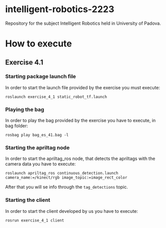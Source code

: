 # intelligent-robotics-2223
Repository for the subject Intelligent Robotics held in University of Padova.

# How to execute
## Exercise 4.1
### Starting package launch file
In order to start the launch file provided by the exercise you must execute:

``roslaunch exercise_4_1 static_robot_tf.launch``
### Playing the bag
In order to play the bag provided by the exercise you have to execute, in bag folder:

``rosbag play bag_es_41.bag -l``
### Starting the apriltag node
In order to start the apriltag_ros node, that detects the apriltags with the camera data you have to execute:

```roslaunch apriltag_ros continuous_detection.launch camera_name:=/kinect/rgb image_topic:=image_rect_color```

After that you will se info through the ``tag_detections`` topic.

### Starting the client
In order to start the client developed by us you have to execute:

``rosrun exercise_4_1 client``
